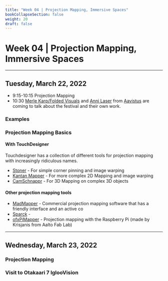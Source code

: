 ```yaml
---
title: "Week 04 | Projection Mapping, Immersive Spaces"
bookCollapseSection: false
weight: 20
draft: false
---
```


# Week 04 | Projection Mapping, Immersive Spaces

---

## Tuesday, March 22, 2022

- 9:15-10:15 Projection Mapping
- 10:30 [Merle Karp/Folded Visuals](https://merlekarp.com/) and [Anni Laser](https://annilaser.com/) from [Aavistus](https://www.aavistusfestival.fi/) are coming to talk about the festival and their own work.

### Examples

### Projection Mapping Basics

#### With TouchDesigner

Touchdesigner has a collection of different tools for projection mapping with increasingly ridiculous names.

- [Stoner](https://docs.derivative.ca/Palette:stoner) - For simple corner pinning and image warping
- [Kantan Mapper](https://docs.derivative.ca/Palette:kantanMapper) - For more complex 2D Mapping and image warping
- [CamSchnappr](https://docs.derivative.ca/Palette:camSchnappr) - For 3D Mapping on complex 3D objects

#### Other projection mapping tools

- [MadMapper](https://madmapper.com/) - Commercial projection mapping software that has a friendly interface and an active co
- [Sparck](http://tecartlab.com/sparck/) - 
- [ofxPiMapper](https://ofxpimapper.com/) - Projection mapping with the Raspberry Pi (made by Krisjanis from Aalto Fab Lab)


---

## Wednesday, March 23, 2022

### Projection Mapping

### Visit to Otakaari 7 IglooVision

